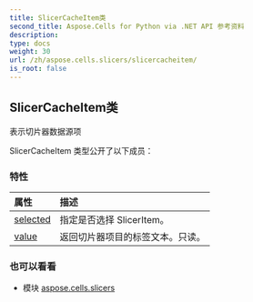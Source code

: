 ```yaml
---
title: SlicerCacheItem类
second_title: Aspose.Cells for Python via .NET API 参考资料
description:
type: docs
weight: 30
url: /zh/aspose.cells.slicers/slicercacheitem/
is_root: false
---
```

## SlicerCacheItem类
表示切片器数据源项



SlicerCacheItem 类型公开了以下成员：

### 特性
|属性|描述|
| :- | :- |
| [selected](/cells/python-net/zh/aspose.cells.slicers/slicercacheitem/selected) |指定是否选择 SlicerItem。|
| [value](/cells/python-net/zh/aspose.cells.slicers/slicercacheitem/value) |返回切片器项目的标签文本。只读。|



### 也可以看看
* 模块 [aspose.cells.slicers](..)
